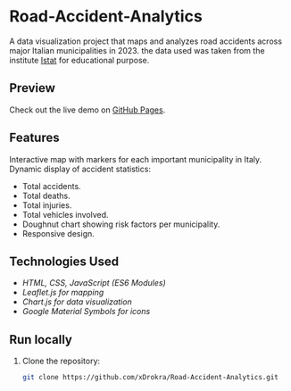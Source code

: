 # Road-Accident-Analytics
A data visualization project that maps and analyzes road accidents across major Italian municipalities in 2023. 
the data used was taken from the institute [Istat](https://www.istat.it/) for educational purpose.

## Preview
Check out the live demo on [GitHub Pages](https://xdrokra.github.io/Road-Accident-Analytics/dashboard.html).

## Features
Interactive map with markers for each important municipality in Italy. 
Dynamic display of accident statistics:
- Total accidents.
- Total deaths.
- Total injuries.
- Total vehicles involved.
- Doughnut chart showing risk factors per municipality.
- Responsive design.

## Technologies Used
- _HTML, CSS, JavaScript (ES6 Modules)_
- _Leaflet.js for mapping_
- _Chart.js for data visualization_
- _Google Material Symbols for icons_

## Run locally
1. Clone the repository:
   ```bash
   git clone https://github.com/xDrokra/Road-Accident-Analytics.git
   ```
